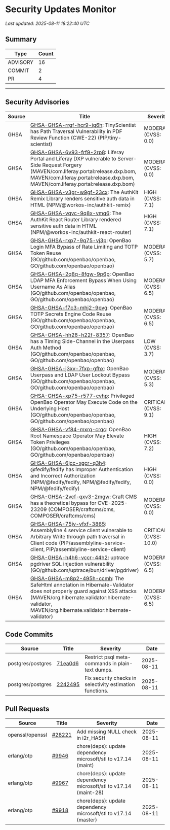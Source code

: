 # Security Updates Monitor

*Last updated: 2025-08-11 18:22:40 UTC*

## Summary
| Type | Count |
|------|-------|
| ADVISORY | 16 |
| COMMIT | 2 |
| PR | 4 |

---

## Security Advisories

| Source | Title | Severity | Date |
|--------|-------|----------|------|
| GHSA | [GHSA-GHSA-rrgf-hcr9-jq6h](https://github.com/advisories/GHSA-rrgf-hcr9-jq6h): TinyScientist has Path Traversal Vulnerability in PDF Review Function (CWE-22) (PIP/tiny-scientist) | MODERATE (CVSS: 0.0) | 2025-08-11 |
| GHSA | [GHSA-GHSA-6v93-frf9-2rp8](https://github.com/advisories/GHSA-6v93-frf9-2rp8): Liferay Portal and Liferay DXP vulnerable to Server-Side Request Forgery (MAVEN/com.liferay.portal:release.dxp.bom, MAVEN/com.liferay.portal:release.dxp.bom, MAVEN/com.liferay.portal:release.dxp.bom) | MODERATE (CVSS: 0.0) | 2025-08-09 |
| GHSA | [GHSA-GHSA-v3gr-w9gf-23cx](https://github.com/advisories/GHSA-v3gr-w9gf-23cx): The AuthKit Remix Library renders sensitive auth data in HTML (NPM/@workos-inc/authkit-remix) | HIGH (CVSS: 7.1) | 2025-08-08 |
| GHSA | [GHSA-GHSA-vqvc-9q8x-vmq6](https://github.com/advisories/GHSA-vqvc-9q8x-vmq6): The AuthKit React Router Library rendered sensitive auth data in HTML (NPM/@workos-inc/authkit-react-router) | HIGH (CVSS: 7.1) | 2025-08-08 |
| GHSA | [GHSA-GHSA-rxp7-9q75-vj3p](https://github.com/advisories/GHSA-rxp7-9q75-vj3p): OpenBao Login MFA Bypass of Rate Limiting and TOTP Token Reuse (GO/github.com/openbao/openbao, GO/github.com/openbao/openbao) | MODERATE (CVSS: 5.7) | 2025-08-08 |
| GHSA | [GHSA-GHSA-2q8q-8fgw-9p6p](https://github.com/advisories/GHSA-2q8q-8fgw-9p6p): OpenBao LDAP MFA Enforcement Bypass When Using Username As Alias (GO/github.com/openbao/openbao, GO/github.com/openbao/openbao) | MODERATE (CVSS: 6.5) | 2025-08-08 |
| GHSA | [GHSA-GHSA-f7c3-mhj2-9pvg](https://github.com/advisories/GHSA-f7c3-mhj2-9pvg): OpenBao TOTP Secrets Engine Code Reuse (GO/github.com/openbao/openbao, GO/github.com/openbao/openbao) | MODERATE (CVSS: 6.5) | 2025-08-08 |
| GHSA | [GHSA-GHSA-hh28-h22f-8357](https://github.com/advisories/GHSA-hh28-h22f-8357): OpenBao has a Timing Side-Channel in the Userpass Auth Method (GO/github.com/openbao/openbao, GO/github.com/openbao/openbao) | LOW (CVSS: 3.7) | 2025-08-08 |
| GHSA | [GHSA-GHSA-j3xv-7fxp-gfhx](https://github.com/advisories/GHSA-j3xv-7fxp-gfhx): OpenBao Userpass and LDAP User Lockout Bypass (GO/github.com/openbao/openbao, GO/github.com/openbao/openbao) | MODERATE (CVSS: 5.3) | 2025-08-08 |
| GHSA | [GHSA-GHSA-xp75-r577-cvhp](https://github.com/advisories/GHSA-xp75-r577-cvhp): Privileged OpenBao Operator May Execute Code on the Underlying Host (GO/github.com/openbao/openbao, GO/github.com/openbao/openbao) | CRITICAL (CVSS: 9.1) | 2025-08-08 |
| GHSA | [GHSA-GHSA-vf84-mxrq-crqc](https://github.com/advisories/GHSA-vf84-mxrq-crqc): OpenBao Root Namespace Operator May Elevate Token Privileges (GO/github.com/openbao/openbao, GO/github.com/openbao/openbao) | HIGH (CVSS: 7.2) | 2025-08-08 |
| GHSA | [GHSA-GHSA-6jcc-xgcr-q3h4](https://github.com/advisories/GHSA-6jcc-xgcr-q3h4): @fedify/fedify has Improper Authentication and Incorrect Authorization (NPM/@fedify/fedify, NPM/@fedify/fedify, NPM/@fedify/fedify) | HIGH (CVSS: 0.0) | 2025-08-08 |
| GHSA | [GHSA-GHSA-2vcf-qxv3-2mgw](https://github.com/advisories/GHSA-2vcf-qxv3-2mgw): Craft CMS has a theoretical bypass for CVE-2025-23209 (COMPOSER/craftcms/cms, COMPOSER/craftcms/cms) | MODERATE (CVSS: 0.0) | 2025-08-08 |
| GHSA | [GHSA-GHSA-75jv-vfxf-3865](https://github.com/advisories/GHSA-75jv-vfxf-3865): Assemblyline 4 service client vulnerable to Arbitrary Write through path traversal in Client code  (PIP/assemblyline-service-client, PIP/assemblyline-service-client) | CRITICAL (CVSS: 10.0) | 2025-07-25 |
| GHSA | [GHSA-GHSA-h4h6-vccr-44h2](https://github.com/advisories/GHSA-h4h6-vccr-44h2): uptrace pgdriver SQL injection vulnerability (GO/github.com/uptrace/bun/driver/pgdriver) | MODERATE (CVSS: 6.5) | 2025-06-12 |
| GHSA | [GHSA-GHSA-m8p2-495h-ccmh](https://github.com/advisories/GHSA-m8p2-495h-ccmh): The SafeHtml annotation in Hibernate-Validator does not properly guard against XSS attacks (MAVEN/org.hibernate.validator:hibernate-validator, MAVEN/org.hibernate.validator:hibernate-validator) | MODERATE (CVSS: 6.5) | 2020-01-08 |

## Code Commits

| Source | Title | Severity | Date |
|--------|-------|----------|------|
| postgres/postgres | [71ea0d6](https://github.com/postgres/postgres/commit/71ea0d6795438f95f4ee6e35867058c44b270d51) | Restrict psql meta-commands in plain-text dumps. | 2025-08-11 |
| postgres/postgres | [2242495](https://github.com/postgres/postgres/commit/22424953cded3f83f0382383773eaf36eb1abda9) | Fix security checks in selectivity estimation functions. | 2025-08-11 |

## Pull Requests

| Source | Title | Severity | Date |
|--------|-------|----------|------|
| openssl/openssl | [#28221](https://github.com/openssl/openssl/pull/28221) | Add missing NULL check in i2r_HASH | 2025-08-11 |
| erlang/otp | [#9946](https://github.com/erlang/otp/pull/9946) | chore(deps): update dependency microsoft/stl to v17.14 (maint) | 2025-08-11 |
| erlang/otp | [#9967](https://github.com/erlang/otp/pull/9967) | chore(deps): update dependency microsoft/stl to v17.14 (maint-28) | 2025-08-11 |
| erlang/otp | [#9918](https://github.com/erlang/otp/pull/9918) | chore(deps): update dependency microsoft/stl to v17.14 (master) | 2025-08-11 |

